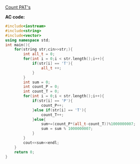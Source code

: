 [Count PAT's ](https://www.patest.cn/contests/pat-a-practise/1093)

**AC code:**

``` c++
#include<iostream>
#include<string>
#include<vector>
using namespace std;
int main(){
	for(string str;cin>>str;){
		int all_t = 0;
		for(int i = 0;i < str.length();i++){
			if(str[i] == 'T'){
				all_t ++;
			}
		}
		int sum = 0;
		int count_P = 0;
		int count_T = 0;
		for(int i = 0;i < str.length();i++){
			if(str[i] == 'P'){
				count_P++;
			}else if(str[i] == 'T'){
				count_T++;
			}else{
				sum+=(count_P*(all_t-count_T))%1000000007;
				sum = sum % 1000000007;
			}
		}
		cout<<sum<<endl;
	}
	return 0;
}
```